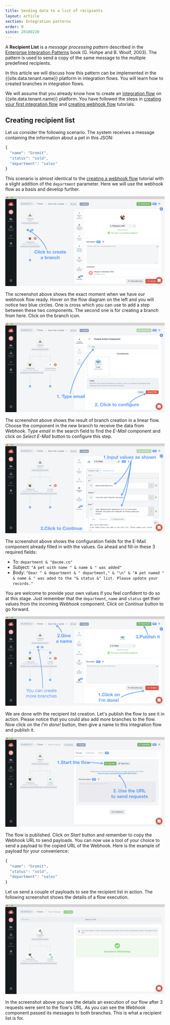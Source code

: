 ```yaml
---
title: Sending data to a list of recipients
layout: article
section: Integration patterns
order: 0
since: 20180220
---
```


A **Recipient List** is a *message processing pattern* described in the [Enterprise Integration Patterns](http://www.enterpriseintegrationpatterns.com/patterns/messaging/RecipientList.html)
book (G. Hohpe and B. Woolf, 2003). The pattern is used to send a copy of the
same message to the multiple predefined recipients.

In this article we will discuss how this pattern can be implemented in the
{{site.data.tenant.name}} platform in integration flows. You will learn how to
created branches in integration flows.

We will assume that you already know how to create an [integration flow](/getting-started/integration-flow)
on {{site.data.tenant.name}} platform. You have followed the steps in [creating your first integration flow](/getting-started/first-flow)
and [creating webhook flow](/getting-started/webhook-flow) tutorials.

## Creating recipient list

Let us consider the following scenario. The system receives a message containing
the information about a pet in this JSON:

```js
{
  "name": "Gromit",
  "status": "sold",
  "department": "sales"
}
```

This scenario is almost identical to the [creating a webhook flow](/getting-started/webhook-flow)
tutorial with a slight addition of the `department` parameter. Here we will
use the webhook flow as a basis and develop further.

![Starting with recipient list](/assets/img/integrator-guide/recipient-list/recipient-list-1.png "Starting with recipient list")

The screenshot above shows the exact moment when we have our webhook flow ready.
Hover on the flow diagram on the left and you will notice two blue circles. One
is cross which you can use to add a step between these two components. The second
one is for creating a branch from here. Click on the branch icon.

![New branch](/assets/img/integrator-guide/recipient-list/recipient-list-2.png "New branch")

The screenshot above shows the result of branch creation in a linear flow.
Choose the component in the new branch to receive the data from Webhook. Type
*email* in the search field to find the *E-Mail* component and click on
*Select E-Mail* button to configure this step.

![Configuring e-mail component](/assets/img/integrator-guide/recipient-list/recipient-list-3.png "Configuring e-mail component")

The screenshot above shows the configuration fields for the E-Mail component
already filled in with the values. Go ahead and fill-in these 3 required fields:

*  To: `department & "@acme.co"`
*  Subject: `"A pet with name " & name & " was added"`
*  Body: `"Dear " & department & " department," & "\n" & "A pet named " & name & " was aded to the "& status &" list. Please update your records."`

You are welcome to provide your own values if you feel confident to do so at
this stage. Just remember that the `department`, `name` and `status` get their values
from the incoming *Webhook* component. Click on *Continue* button to go forward.

![Saving the recipient list](/assets/img/integrator-guide/recipient-list/recipient-list-4.png "Saving the recipient list")

We are done with the recipient list creation. Let's publish the flow to see it
in action. Please notice that you could also add more branches to the flow. Now
click on the *I'm done!* button, then give a name to this integration flow and publish it.

![Start the flow](/assets/img/integrator-guide/recipient-list/recipient-list-5.png "Start the flow")

The flow is published. Click on *Start* button and remember to copy the Webhook
URL to send payloads. You can now use a tool of your choice to send a payload
to the copied URL of the Webhook. Here is the example of payload for your
convenience:

```js
{
  "name": "Gromit",
  "status": "sold",
  "department": "sales"
}
```
Let us send a couple of payloads to see the recipient list in action. The
following screenshot shows the details of a flow execution.

![Execution result](/assets/img/integrator-guide/recipient-list/recipient-list-6.png "Execution result")

In the screenshot above you see the details an execution of our flow after 3
requests were sent to the flow's URL. As you can see the *Webhook* component passed
its messages to both branches. This is what a recipient list is for.
